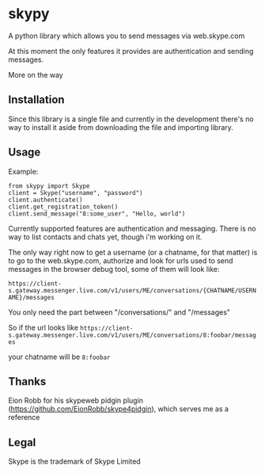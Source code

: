 # skypy
A python library which allows you to send messages via web.skype.com

At this moment the only features it provides are authentication and sending messages.

More on the way

## Installation
Since this library is a single file and currently in the development there's no way to install it aside from downloading the file and importing library.

## Usage

Example:
```
from skypy import Skype
client = Skype("username", "password")
client.authenticate()
client.get_registration_token()
client.send_message("8:some_user", "Hello, world")
```

Currently supported features are  authentication and messaging. There is no way to list contacts and chats yet, though i'm working on it.

The only way right now to get a username (or a chatname, for that matter) is to go to the web.skype.com, authorize and look for urls used to send messages in the browser debug tool, some of them will look like:

`https://client-s.gateway.messenger.live.com/v1/users/ME/conversations/{CHATNAME/USERNAME}/messages`


You only need the part between "/conversations/" and "/messages"

So if the url looks like `https://client-s.gateway.messenger.live.com/v1/users/ME/conversations/8:foobar/messages`

your chatname will be `8:foobar`
## Thanks
Eion Robb for his skypeweb pidgin plugin (https://github.com/EionRobb/skype4pidgin), which serves me as a reference

## Legal
Skype is the trademark of Skype Limited
